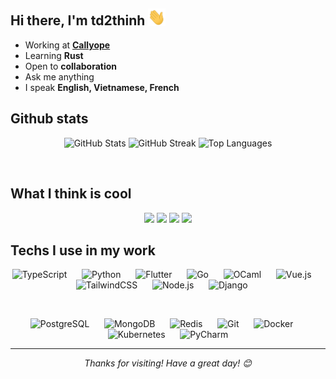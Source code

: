 ## Hi there, I'm td2thinh <img src="https://github.com/FujiwaraChoki/FujiwaraChoki/blob/main/assets/238178097-766d336d-b87d-44ba-807c-c51de2bc6b4d.gif" width="28px" alt="👋">

- Working at **[Callyope](https://www.callyope.com/)** 
- Learning **Rust** 
- Open to **collaboration** 
- Ask me anything 
- I speak **English, Vietnamese, French**

## Github stats
      
      
<div align="center">
  <!-- Top row of stats -->
  <img src="https://github-readme-stats.vercel.app/api?username=td2thinh&show_icons=true&theme=catppuccin_mocha&hide_border=true&card_width=300&hide_rank=true" alt="GitHub Stats" />
  <img src="https://github-readme-streak-stats-rho-ebon.vercel.app?user=td2thinh&theme=catppuccin-mocha&hide_border=true&date_format=j%2Fn%5B%2FY%5D&card_width=300" alt="GitHub Streak" />
  <img src="https://github-readme-stats.vercel.app/api/top-langs/?username=td2thinh&layout=compact&theme=catppuccin_mocha&hide_border=true&card_width=648&langs_count=8" alt="Top Languages" />
  
  

</div>




&nbsp;
## What I think is cool

<div align="center">
  
  [<img src="https://github-readme-stats.vercel.app/api/pin/?theme=catppuccin_mocha&username=td2thinh&repo=lambda&hide_border=true&card_width=300" />](https://github.com/td2thinh/lambda)  [<img src="https://github-readme-stats.vercel.app/api/pin/?theme=catppuccin_mocha&username=td2thinh&repo=td2thinh.com&hide_border=true&card_width=300" />](https://github.com/td2thinh/td2thinh.com)
  [<img src="https://github-readme-stats.vercel.app/api/pin/?theme=catppuccin_mocha&username=td2thinh&repo=tpalt&hide_border=true&card_width=300" />](https://github.com/td2thinh/tpalt)  [<img src="https://github-readme-stats.vercel.app/api/pin/?theme=catppuccin_mocha&username=td2thinh&repo=ProjOuv&hide_border=true&card_width=300" />](https://github.com/td2thinh/ProjOuv)
</div>
    

## Techs I use in my work


<p align="center">
<img src="https://cdn.simpleicons.org/typescript/cba6f7" alt="TypeScript" width="30" height="30" />
&nbsp;&nbsp;&nbsp;&nbsp;
<img src="https://cdn.simpleicons.org/python/cba6f7" alt="Python" width="30" height="30" />
&nbsp;&nbsp;&nbsp;&nbsp;
<img src="https://cdn.simpleicons.org/flutter/cba6f7" alt="Flutter" width="30" height="30" />
&nbsp;&nbsp;&nbsp;&nbsp;
<img src="https://cdn.simpleicons.org/go/cba6f7" alt="Go" width="30" height="30" />
&nbsp;&nbsp;&nbsp;&nbsp;
<img src="https://cdn.simpleicons.org/ocaml/cba6f7" alt="OCaml" width="30" height="30" />
&nbsp;&nbsp;&nbsp;&nbsp;
<img src="https://cdn.simpleicons.org/vuedotjs/cba6f7" alt="Vue.js" width="30" height="30" />
&nbsp;&nbsp;&nbsp;&nbsp;
<img src="https://cdn.simpleicons.org/tailwindcss/cba6f7" alt="TailwindCSS" width="30" height="30" />
&nbsp;&nbsp;&nbsp;&nbsp;
<img src="https://cdn.simpleicons.org/nodedotjs/cba6f7" alt="Node.js" width="30" height="30" />
&nbsp;&nbsp;&nbsp;&nbsp;
<img src="https://cdn.simpleicons.org/django/cba6f7" alt="Django" width="30" height="30" />
&nbsp;&nbsp;&nbsp;&nbsp;


</p>

&nbsp;&nbsp;&nbsp;&nbsp;

<p align="center">

<img src="https://cdn.simpleicons.org/postgresql/cba6f7" alt="PostgreSQL" width="30" height="30" />
&nbsp;&nbsp;&nbsp;&nbsp;
<img src="https://cdn.simpleicons.org/mongodb/cba6f7" alt="MongoDB" width="30" height="30" />
&nbsp;&nbsp;&nbsp;&nbsp;
<img src="https://cdn.simpleicons.org/redis/cba6f7" alt="Redis" width="30" height="30" />
&nbsp;&nbsp;&nbsp;&nbsp;
<img src="https://cdn.simpleicons.org/git/cba6f7" alt="Git" width="30" height="30" />
&nbsp;&nbsp;&nbsp;&nbsp;
<img src="https://cdn.simpleicons.org/docker/cba6f7" alt="Docker" width="30" height="30" />
&nbsp;&nbsp;&nbsp;&nbsp;
<img src="https://cdn.simpleicons.org/kubernetes/cba6f7" alt="Kubernetes" width="30" height="30" />
&nbsp;&nbsp;&nbsp;&nbsp;
<img src="https://cdn.simpleicons.org/pycharm/cba6f7" alt="PyCharm" width="30" height="30" />

</p>


---

<div align="center"><i>Thanks for visiting! Have a great day! 😊</i></div>
